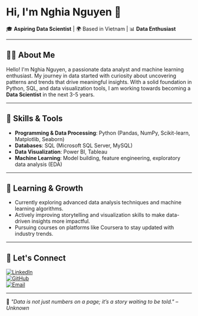 # Hi, I'm Nghia Nguyen 👋

🎓 **Aspiring Data Scientist** | 🌍 Based in Vietnam | 📊 **Data Enthusiast**

---

## 👨‍💻 About Me

Hello! I'm Nghia Nguyen, a passionate data analyst and machine learning enthusiast. My journey in data started with curiosity about uncovering patterns and trends that drive meaningful insights. With a solid foundation in Python, SQL, and data visualization tools, I am working towards becoming a **Data Scientist** in the next 3-5 years.

---

## 🚀 Skills & Tools

- **Programming & Data Processing**: Python (Pandas, NumPy, Scikit-learn, Matplotlib, Seaborn)
- **Databases**: SQL (Microsoft SQL Server, MySQL)
- **Data Visualization**: Power BI, Tableau
- **Machine Learning**: Model building, feature engineering, exploratory data analysis (EDA)

---
<!-- 
## 🌟 Projects

Here are a few highlights of my work:

1. **[Health Insurance Analysis](#)**: Analyzed customer health data to identify trends and provide insights for decision-making.
2. **[FP-Growth Algorithm for Market Basket Analysis](#)**: Applied FP-Growth to uncover association rules in sales data for a retail store.
3. **[Motorbike Rental Revenue Dashboard](#)**: Built a Power BI dashboard to visualize monthly, annual, and location-based revenues for a rental service.
4. **[Mental Health Impact Analysis](#)**: Investigated the correlation between technology usage time and mental health outcomes.

---
-->
## 🌱 Learning & Growth

- Currently exploring advanced data analysis techniques and machine learning algorithms.
- Actively improving storytelling and visualization skills to make data-driven insights more impactful.
- Pursuing courses on platforms like Coursera to stay updated with industry trends.

---

## 💬 Let's Connect

[![LinkedIn](https://img.shields.io/badge/-LinkedIn-blue?style=flat-square&logo=LinkedIn&logoColor=white)](https://www.linkedin.com/in/nghia-nguyen-35000b333/)  
[![GitHub](https://img.shields.io/badge/-GitHub-black?style=flat-square&logo=GitHub&logoColor=white)](https://github.com/nghiands)  
[![Email](https://img.shields.io/badge/-Email-red?style=flat-square&logo=Gmail&logoColor=white)](mailto:vannghiands@gmail.com)

---

📌 *"Data is not just numbers on a page; it’s a story waiting to be told." – Unknown*
